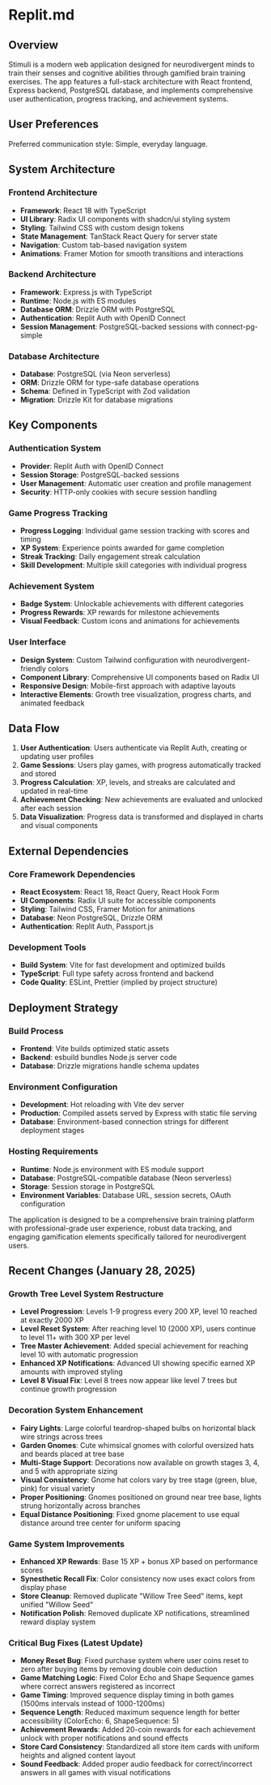 # Replit.md

## Overview

Stimuli is a modern web application designed for neurodivergent minds to train their senses and cognitive abilities through gamified brain training exercises. The app features a full-stack architecture with React frontend, Express backend, PostgreSQL database, and implements comprehensive user authentication, progress tracking, and achievement systems.

## User Preferences

Preferred communication style: Simple, everyday language.

## System Architecture

### Frontend Architecture
- **Framework**: React 18 with TypeScript
- **UI Library**: Radix UI components with shadcn/ui styling system
- **Styling**: Tailwind CSS with custom design tokens
- **State Management**: TanStack React Query for server state
- **Navigation**: Custom tab-based navigation system
- **Animations**: Framer Motion for smooth transitions and interactions

### Backend Architecture
- **Framework**: Express.js with TypeScript
- **Runtime**: Node.js with ES modules
- **Database ORM**: Drizzle ORM with PostgreSQL
- **Authentication**: Replit Auth with OpenID Connect
- **Session Management**: PostgreSQL-backed sessions with connect-pg-simple

### Database Architecture
- **Database**: PostgreSQL (via Neon serverless)
- **ORM**: Drizzle ORM for type-safe database operations
- **Schema**: Defined in TypeScript with Zod validation
- **Migration**: Drizzle Kit for database migrations

## Key Components

### Authentication System
- **Provider**: Replit Auth with OpenID Connect
- **Session Storage**: PostgreSQL-backed sessions
- **User Management**: Automatic user creation and profile management
- **Security**: HTTP-only cookies with secure session handling

### Game Progress Tracking
- **Progress Logging**: Individual game session tracking with scores and timing
- **XP System**: Experience points awarded for game completion
- **Streak Tracking**: Daily engagement streak calculation
- **Skill Development**: Multiple skill categories with individual progress

### Achievement System
- **Badge System**: Unlockable achievements with different categories
- **Progress Rewards**: XP rewards for milestone achievements
- **Visual Feedback**: Custom icons and animations for achievements

### User Interface
- **Design System**: Custom Tailwind configuration with neurodivergent-friendly colors
- **Component Library**: Comprehensive UI components based on Radix UI
- **Responsive Design**: Mobile-first approach with adaptive layouts
- **Interactive Elements**: Growth tree visualization, progress charts, and animated feedback

## Data Flow

1. **User Authentication**: Users authenticate via Replit Auth, creating or updating user profiles
2. **Game Sessions**: Users play games, with progress automatically tracked and stored
3. **Progress Calculation**: XP, levels, and streaks are calculated and updated in real-time
4. **Achievement Checking**: New achievements are evaluated and unlocked after each session
5. **Data Visualization**: Progress data is transformed and displayed in charts and visual components

## External Dependencies

### Core Framework Dependencies
- **React Ecosystem**: React 18, React Query, React Hook Form
- **UI Components**: Radix UI suite for accessible components
- **Styling**: Tailwind CSS, Framer Motion for animations
- **Database**: Neon PostgreSQL, Drizzle ORM
- **Authentication**: Replit Auth, Passport.js

### Development Tools
- **Build System**: Vite for fast development and optimized builds
- **TypeScript**: Full type safety across frontend and backend
- **Code Quality**: ESLint, Prettier (implied by project structure)

## Deployment Strategy

### Build Process
- **Frontend**: Vite builds optimized static assets
- **Backend**: esbuild bundles Node.js server code
- **Database**: Drizzle migrations handle schema updates

### Environment Configuration
- **Development**: Hot reloading with Vite dev server
- **Production**: Compiled assets served by Express with static file serving
- **Database**: Environment-based connection strings for different deployment stages

### Hosting Requirements
- **Runtime**: Node.js environment with ES module support
- **Database**: PostgreSQL-compatible database (Neon serverless)
- **Storage**: Session storage in PostgreSQL
- **Environment Variables**: Database URL, session secrets, OAuth configuration

The application is designed to be a comprehensive brain training platform with professional-grade user experience, robust data tracking, and engaging gamification elements specifically tailored for neurodivergent users.

## Recent Changes (January 28, 2025)

### Growth Tree Level System Restructure
- **Level Progression**: Levels 1-9 progress every 200 XP, level 10 reached at exactly 2000 XP
- **Level Reset System**: After reaching level 10 (2000 XP), users continue to level 11+ with 300 XP per level
- **Tree Master Achievement**: Added special achievement for reaching level 10 with automatic progression
- **Enhanced XP Notifications**: Advanced UI showing specific earned XP amounts with improved styling
- **Level 8 Visual Fix**: Level 8 trees now appear like level 7 trees but continue growth progression

### Decoration System Enhancement
- **Fairy Lights**: Large colorful teardrop-shaped bulbs on horizontal black wire strings across trees
- **Garden Gnomes**: Cute whimsical gnomes with colorful oversized hats and beards placed at tree base
- **Multi-Stage Support**: Decorations now available on growth stages 3, 4, and 5 with appropriate sizing
- **Visual Consistency**: Gnome hat colors vary by tree stage (green, blue, pink) for visual variety
- **Proper Positioning**: Gnomes positioned on ground near tree base, lights strung horizontally across branches
- **Equal Distance Positioning**: Fixed gnome placement to use equal distance around tree center for uniform spacing

### Game System Improvements
- **Enhanced XP Rewards**: Base 15 XP + bonus XP based on performance scores
- **Synesthetic Recall Fix**: Color consistency now uses exact colors from display phase
- **Store Cleanup**: Removed duplicate "Willow Tree Seed" items, kept unified "Willow Seed"
- **Notification Polish**: Removed duplicate XP notifications, streamlined reward display system

### Critical Bug Fixes (Latest Update)
- **Money Reset Bug**: Fixed purchase system where user coins reset to zero after buying items by removing double coin deduction
- **Game Matching Logic**: Fixed Color Echo and Shape Sequence games where correct answers registered as incorrect
- **Game Timing**: Improved sequence display timing in both games (1500ms intervals instead of 1000-1200ms)
- **Sequence Length**: Reduced maximum sequence length for better accessibility (ColorEcho: 6, ShapeSequence: 5)
- **Achievement Rewards**: Added 20-coin rewards for each achievement unlock with proper notifications and sound effects
- **Store Card Consistency**: Standardized all store item cards with uniform heights and aligned content layout
- **Sound Feedback**: Added proper audio feedback for correct/incorrect answers in all games with visual notifications